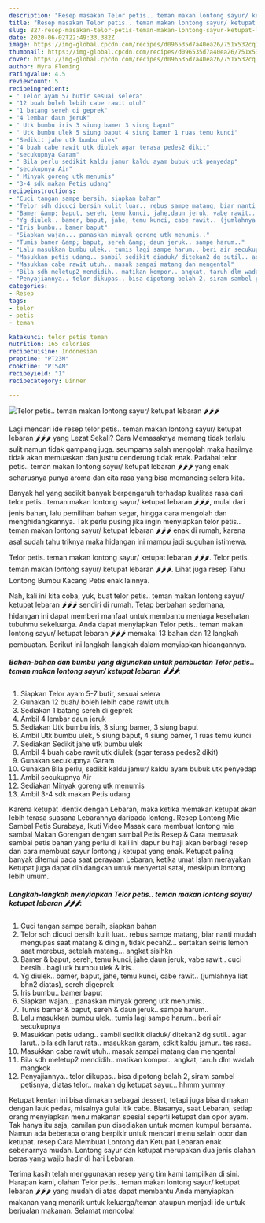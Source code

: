 ```yaml
---
description: "Resep masakan Telor petis.. teman makan lontong sayur/ ketupat lebaran 🌶🌶🌶 | Cara Membuat Telor petis.. teman makan lontong sayur/ ketupat lebaran 🌶🌶🌶 Yang Enak Dan Lezat"
title: "Resep masakan Telor petis.. teman makan lontong sayur/ ketupat lebaran 🌶🌶🌶 | Cara Membuat Telor petis.. teman makan lontong sayur/ ketupat lebaran 🌶🌶🌶 Yang Enak Dan Lezat"
slug: 827-resep-masakan-telor-petis-teman-makan-lontong-sayur-ketupat-lebaran-cara-membuat-telor-petis-teman-makan-lontong-sayur-ketupat-lebaran-yang-enak-dan-lezat
date: 2020-06-02T22:49:33.382Z
image: https://img-global.cpcdn.com/recipes/d096535d7a40ea26/751x532cq70/telor-petis-teman-makan-lontong-sayur-ketupat-lebaran-🌶🌶🌶-foto-resep-utama.jpg
thumbnail: https://img-global.cpcdn.com/recipes/d096535d7a40ea26/751x532cq70/telor-petis-teman-makan-lontong-sayur-ketupat-lebaran-🌶🌶🌶-foto-resep-utama.jpg
cover: https://img-global.cpcdn.com/recipes/d096535d7a40ea26/751x532cq70/telor-petis-teman-makan-lontong-sayur-ketupat-lebaran-🌶🌶🌶-foto-resep-utama.jpg
author: Myra Fleming
ratingvalue: 4.5
reviewcount: 5
recipeingredient:
- " Telor ayam 57 butir sesuai selera"
- "12 buah boleh lebih cabe rawit utuh"
- "1 batang sereh di geprek"
- "4 lembar daun jeruk"
- " Utk bumbu iris 3 siung bamer 3 siung baput"
- " Utk bumbu ulek 5 siung baput 4 siung bamer 1 ruas temu kunci"
- "Sedikit jahe utk bumbu ulek"
- "4 buah cabe rawit utk diulek agar terasa pedes2 dikit"
- "secukupnya Garam"
- " Bila perlu sedikit kaldu jamur kaldu ayam bubuk utk penyedap"
- "secukupnya Air"
- " Minyak goreng utk menumis"
- "3-4 sdk makan Petis udang"
recipeinstructions:
- "Cuci tangan sampe bersih, siapkan bahan"
- "Telor sdh dicuci bersih kulit luar.. rebus sampe matang, biar nanti mudah mengupas saat matang &amp; dingin, tidak pecah2... sertakan seiris lemon saat merebus, setelah matang... angkat sisihkn"
- "Bamer &amp; baput, sereh, temu kunci, jahe,daun jeruk, vabe rawit.. cuci bersih.. bagi utk bumbu ulek &amp; iris.."
- "Yg diulek.. bamer, baput, jahe, temu kunci, cabe rawit.. (jumlahnya liat bhn2 diatas), sereh digeprek"
- "Iris bumbu.. bamer baput"
- "Siapkan wajan... panaskan minyak goreng utk menumis.."
- "Tumis bamer &amp; baput, sereh &amp; daun jeruk.. sampe harum.."
- "Lalu masukkan bumbu ulek.. tumis lagi sampe harum.. beri air secukupnya"
- "Masukkan petis udang.. sambil sedikit diaduk/ ditekan2 dg sutil.. agar larut.. bila sdh larut rata.. masukkan garam, sdkit kaldu jamur.. tes rasa.."
- "Masukkan cabe rawit utuh.. masak sampai matang dan mengental"
- "Bila sdh meletup2 mendidih.. matikan kompor.. angkat, taruh dlm wadah mangkok"
- "Penyajiannya.. telor dikupas.. bisa dipotong belah 2, siram sambel petisnya, diatas telor.. makan dg ketupat sayur... hhmm yummy"
categories:
- Resep
tags:
- telor
- petis
- teman

katakunci: telor petis teman 
nutrition: 165 calories
recipecuisine: Indonesian
preptime: "PT23M"
cooktime: "PT54M"
recipeyield: "1"
recipecategory: Dinner

---
```



![Telor petis.. teman makan lontong sayur/ ketupat lebaran 🌶🌶🌶](https://img-global.cpcdn.com/recipes/d096535d7a40ea26/751x532cq70/telor-petis-teman-makan-lontong-sayur-ketupat-lebaran-🌶🌶🌶-foto-resep-utama.jpg)

Lagi mencari ide resep telor petis.. teman makan lontong sayur/ ketupat lebaran 🌶🌶🌶 yang Lezat Sekali? Cara Memasaknya memang tidak terlalu sulit namun tidak gampang juga. seumpama salah mengolah maka hasilnya tidak akan memuaskan dan justru cenderung tidak enak. Padahal telor petis.. teman makan lontong sayur/ ketupat lebaran 🌶🌶🌶 yang enak seharusnya punya aroma dan cita rasa yang bisa memancing selera kita.

Banyak hal yang sedikit banyak berpengaruh terhadap kualitas rasa dari telor petis.. teman makan lontong sayur/ ketupat lebaran 🌶🌶🌶, mulai dari jenis bahan, lalu pemilihan bahan segar, hingga cara mengolah dan menghidangkannya. Tak perlu pusing jika ingin menyiapkan telor petis.. teman makan lontong sayur/ ketupat lebaran 🌶🌶🌶 enak di rumah, karena asal sudah tahu triknya maka hidangan ini mampu jadi suguhan istimewa.

Telor petis. teman makan lontong sayur/ ketupat lebaran 🌶🌶🌶. Telor petis. teman makan lontong sayur/ ketupat lebaran 🌶🌶🌶. Lihat juga resep Tahu Lontong Bumbu Kacang Petis enak lainnya.


Nah, kali ini kita coba, yuk, buat telor petis.. teman makan lontong sayur/ ketupat lebaran 🌶🌶🌶 sendiri di rumah. Tetap berbahan sederhana, hidangan ini dapat memberi manfaat untuk membantu menjaga kesehatan tubuhmu sekeluarga. Anda dapat menyiapkan Telor petis.. teman makan lontong sayur/ ketupat lebaran 🌶🌶🌶 memakai 13 bahan dan 12 langkah pembuatan. Berikut ini langkah-langkah dalam menyiapkan hidangannya.

<!--inarticleads1-->

##### Bahan-bahan dan bumbu yang digunakan untuk pembuatan Telor petis.. teman makan lontong sayur/ ketupat lebaran 🌶🌶🌶:

1. Siapkan  Telor ayam 5-7 butir, sesuai selera
1. Gunakan 12 buah/ boleh lebih cabe rawit utuh
1. Sediakan 1 batang sereh di geprek
1. Ambil 4 lembar daun jeruk
1. Sediakan  Utk bumbu iris, 3 siung bamer, 3 siung baput
1. Ambil  Utk bumbu ulek, 5 siung baput, 4 siung bamer, 1 ruas temu kunci
1. Sediakan Sedikit jahe utk bumbu ulek
1. Ambil 4 buah cabe rawit utk diulek (agar terasa pedes2 dikit)
1. Gunakan secukupnya Garam
1. Gunakan  Bila perlu, sedikit kaldu jamur/ kaldu ayam bubuk utk penyedap
1. Ambil secukupnya Air
1. Sediakan  Minyak goreng utk menumis
1. Ambil 3-4 sdk makan Petis udang


Karena ketupat identik dengan Lebaran, maka ketika memakan ketupat akan lebih terasa suasana Lebarannya daripada lontong. Resep Lontong Mie Sambal Petis Surabaya, Ikuti Video Masak cara membuat lontong mie sambal Makan Gorengan dengan sambal Petis Resep &amp; Cara memasak sambal petis bahan yang perlu di kali ini dapur bu haji akan berbagi resep dan cara membuat sayur lontong / ketupat yang enak. Ketupat paling banyak ditemui pada saat perayaan Lebaran, ketika umat Islam merayakan Ketupat juga dapat dihidangkan untuk menyertai satai, meskipun lontong lebih umum. 

<!--inarticleads2-->

##### Langkah-langkah menyiapkan Telor petis.. teman makan lontong sayur/ ketupat lebaran 🌶🌶🌶:

1. Cuci tangan sampe bersih, siapkan bahan
1. Telor sdh dicuci bersih kulit luar.. rebus sampe matang, biar nanti mudah mengupas saat matang &amp; dingin, tidak pecah2... sertakan seiris lemon saat merebus, setelah matang... angkat sisihkn
1. Bamer &amp; baput, sereh, temu kunci, jahe,daun jeruk, vabe rawit.. cuci bersih.. bagi utk bumbu ulek &amp; iris..
1. Yg diulek.. bamer, baput, jahe, temu kunci, cabe rawit.. (jumlahnya liat bhn2 diatas), sereh digeprek
1. Iris bumbu.. bamer baput
1. Siapkan wajan... panaskan minyak goreng utk menumis..
1. Tumis bamer &amp; baput, sereh &amp; daun jeruk.. sampe harum..
1. Lalu masukkan bumbu ulek.. tumis lagi sampe harum.. beri air secukupnya
1. Masukkan petis udang.. sambil sedikit diaduk/ ditekan2 dg sutil.. agar larut.. bila sdh larut rata.. masukkan garam, sdkit kaldu jamur.. tes rasa..
1. Masukkan cabe rawit utuh.. masak sampai matang dan mengental
1. Bila sdh meletup2 mendidih.. matikan kompor.. angkat, taruh dlm wadah mangkok
1. Penyajiannya.. telor dikupas.. bisa dipotong belah 2, siram sambel petisnya, diatas telor.. makan dg ketupat sayur... hhmm yummy


Ketupat kentan ini bisa dimakan sebagai dessert, tetapi juga bisa dimakan dengan lauk pedas, misalnya gulai itik cabe. Biasanya, saat Lebaran, setiap orang menyiapkan menu makanan spesial seperti ketupat dan opor ayam. Tak hanya itu saja, camilan pun disediakan untuk momen kumpul bersama. Namun ada beberapa orang berpikir untuk mencari menu selain opor dan ketupat. resep Cara Membuat Lontong dan Ketupat Lebaran enak sebenarnya mudah. Lontong sayur dan ketupat merupakan dua jenis olahan beras yang wajib hadir di hari Lebaran. 

Terima kasih telah menggunakan resep yang tim kami tampilkan di sini. Harapan kami, olahan Telor petis.. teman makan lontong sayur/ ketupat lebaran 🌶🌶🌶 yang mudah di atas dapat membantu Anda menyiapkan makanan yang menarik untuk keluarga/teman ataupun menjadi ide untuk berjualan makanan. Selamat mencoba!
